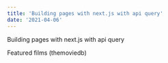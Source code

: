 ```yaml
---
title: 'Building pages with next.js with api query'
date: '2021-04-06' 
---
```


Building pages with next.js with api query

Featured films (themoviedb)